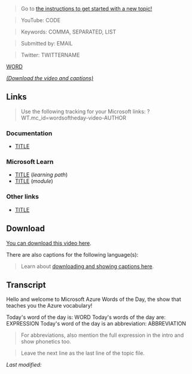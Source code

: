 > Go to [the instructions to get started with a new topic!](https://github.com/lbugnion/wordsoftheday-md/blob/master/instructions/contributing-synopsis.md)

> YouTube: CODE

> Keywords: COMMA, SEPARATED, LIST

> Submitted by: EMAIL

> Twitter: TWITTERNAME

[WORD](/topic/WORD)

<!-- YOUTUBEEMBED -->

[*(Download the video and captions)*](#download)

## Links

> Use the following tracking for your Microsoft links: ?WT.mc_id=wordsoftheday-video-AUTHOR

### Documentation

- [TITLE](LINK)

### Microsoft Learn

- [TITLE](LINK) (*learning path*)
- [TITLE](LINK) (*module*)

### Other links

- [TITLE](LINK)

<a id="download"></a>

## Download

[You can download this video here](<!-- DOWNLOAD -->).

There are also captions for the following language(s):

<!-- DOWNLOAD-CAPTIONS -->

> Learn about [downloading and showing captions here](/captions).

## Transcript

Hello and welcome to Microsoft Azure Words of the Day, the show that teaches you the Azure vocabulary!

Today's word of the day is: WORD
Today's words of the day are: EXPRESSION
Today's word of the day is an abbreviation: ABBREVIATION

> For abbreviations, also mention the full expression in the intro and show phonetics too.

> Leave the next line as the last line of the topic file.

*Last modified: <!-- DATETIME -->*